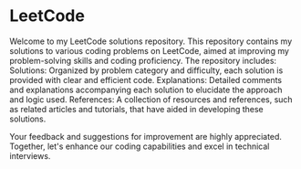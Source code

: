 # LeetCode
 Welcome to my LeetCode solutions repository. This repository contains my solutions to various coding problems on LeetCode, aimed at improving my problem-solving skills and coding proficiency.
 The repository includes: 
<br>
 Solutions: Organized by problem category and difficulty, each solution is provided with clear and efficient code. 
 Explanations: Detailed comments and explanations accompanying each solution to elucidate the approach and logic used. 
 References: A collection of resources and references, such as related articles and tutorials, that have aided in developing these solutions. 
 
 Your feedback and suggestions for improvement are highly appreciated. Together, let's enhance our coding capabilities and excel in technical interviews.
